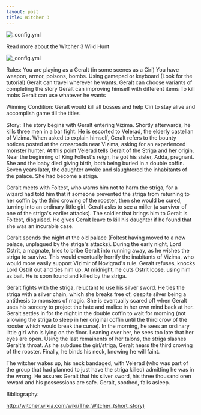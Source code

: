 ```yaml
---
layout: post
title: Witcher 3
---
```

![_config.yml](http://blogs-images.forbes.com/insertcoin/files/2015/06/the-witcher-3-new-e1433431220213.jpg)

Read more about the Witcher 3 Wild Hunt

![_config.yml](http://assets.vg247.com/current//2015/05/the_witcher_3_wild_hunt_guide_walkthrough.jpg)

Rules:
You are playing as a Geralt (in some scenes as a Ciri)
You have weapon, armor, poisons, bombs. Using gamepad or keyboard (Look for the tutorial)
Geralt can travel wherever he wants.
Geralt can choose variants of completing the story
Geralt can improving himself with different items
To kill mobs Geralt can use whatever he wants

Winning Condition:
Geralt would kill all bosses and help Ciri to stay alive and accomplish game till the titles

Story:
The story begins with Geralt entering Vizima. Shortly afterwards, he kills three men in a bar fight. He is escorted to Velerad, the elderly castellan of Vizima. When asked to explain himself, Geralt refers to the bounty notices posted at the crossroads near Vizima, asking for an experienced monster hunter. At this point Velerad tells Geralt of the Striga and her origin. Near the beginning of King Foltest's reign, he got his sister, Adda, pregnant. She and the baby died giving birth, both being buried in a double coffin. Seven years later, the daughter awoke and slaughtered the inhabitants of the palace. She had become a striga.

Geralt meets with Foltest, who warns him not to harm the striga, for a wizard had told him that if someone prevented the striga from returning to her coffin by the third crowing of the rooster, then she would be cured, turning into an ordinary little girl. Geralt asks to see a miller (a survivor of one of the striga's earlier attacks). The soldier that brings him to Geralt is Foltest, disguised. He gives Geralt leave to kill his daughter if he found that she was an incurable case.

Geralt spends the night at the old palace (Foltest having moved to a new palace, unplagued by the striga's attacks). During the early night, Lord Ostrit, a magnate, tries to bribe Geralt into running away, as he wishes the striga to survive. This would eventually horrify the inabitants of Vizima, who would more easily support Vizimir of Novigrad's rule. Geralt refuses, knocks Lord Ostrit out and ties him up. At midnight, he cuts Ostrit loose, using him as bait. He is soon found and killed by the striga.

Geralt fights with the striga, reluctant to use his silver sword. He ties the striga with a silver chain, which she breaks free of, despite silver being a antithesis to monsters of magic. She is eventually scared off when Geralt uses his sorcery to project the hate and malice in her own mind back at her. Geralt settles in for the night in the double coffin to wait for morning (not allowing the striga to sleep in her original coffin until the third crow of the rooster which would break the curse). In the morning, he sees an ordinary little girl who is lying on the floor. Leaning over her, he sees too late that her eyes are open. Using the last remainents of her talons, the striga slashes Geralt's throat. As he subdues the girl/striga, Geralt hears the third crowing of the rooster. Finally, he binds his neck, knowing he will faint.

The witcher wakes up, his neck bandaged, with Velerad (who was part of the group that had planned to just have the striga killed) admitting he was in the wrong. He assures Geralt that his silver sword, his three thousand oren reward and his possessions are safe. Geralt, soothed, falls asleep.

Bibliography:

http://witcher.wikia.com/wiki/The_Witcher_(short_story)
